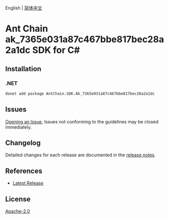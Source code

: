 English | [简体中文](README-CN.md)

# Ant Chain ak_7365e031a87c467bbe817bec28a2a1dc SDK for C#

## Installation

### .NET

```bash
donet add package AntChain.SDK.Ak_7365e031a87c467bbe817bec28a2a1dc
```

## Issues

[Opening an Issue](https://github.com/alipay/antchain-openapi-prod-sdk/issues/new), Issues not conforming to the guidelines may be closed immediately.

## Changelog

Detailed changes for each release are documented in the [release notes](./ChangeLog.md).

## References

* [Latest Release](https://github.com/alipay/antchain-openapi-prod-sdk/)

## License

[Apache-2.0](http://www.apache.org/licenses/LICENSE-2.0)
